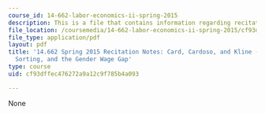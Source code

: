 ```yaml
---
course_id: 14-662-labor-economics-ii-spring-2015
description: This is a file that contains information regarding recitation 11.
file_location: /coursemedia/14-662-labor-economics-ii-spring-2015/cf93dffec476272a9a12c9f785b4a093_MIT14_662S15_Recitation11.pdf
file_type: application/pdf
layout: pdf
title: '14.662 Spring 2015 Recitation Notes: Card, Cardoso, and Kline (2014): Bargaining,
  Sorting, and the Gender Wage Gap'
type: course
uid: cf93dffec476272a9a12c9f785b4a093

---
```

None